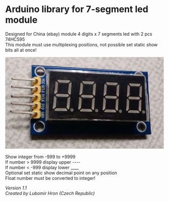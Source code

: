 # Arduino library for 7-segment led module

Designed for China (ebay) module 4 digits x 7 segments led with 2 pcs 74HC595  
This module must use multiplexing positions, not possible set static show bits all at once!  

![alt tag](https://raw.githubusercontent.com/LuBossCzech/Led4digit74HC595/master/LEDmodule.jpg)

Show integer from -999 to +9999  
If number > 9999 display upper ----  
If number < -999 display lower ____  
Optional set static show decimal point on any position  
Float number must be converted to integer!  
  
_Version 1.1  
Created by Lubomir Hron (Czech Republic)_
